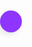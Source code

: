 <!DOCTYPE html>
<html lang="en">
<head>
  <meta charset="UTF-8">
  <meta name="viewport" content="width=device-width, initial-scale=1.0">
  <title>Responsive Icons with Badges</title>
  <link rel="stylesheet" href="https://cdnjs.cloudflare.com/ajax/libs/font-awesome/6.0.0-beta3/css/all.min.css">
  <style>
    /* General Styles */
    body {
      margin: 0;
      padding: 0;
      overflow-x: hidden; /* Prevent horizontal scrolling */
      font-family: Arial, sans-serif;
    }

    .mycontainer {
      position: absolute;
      top: 50%;
      left: 0;
      transform: translateY(-50%);
      display: flex;
      flex-direction: column-reverse;
      align-items: center;
    }

    .media-icons {
      display: flex;
      align-items: flex-start;
      flex-direction: column;
      justify-content: center;
      background-color: #fff;
      padding: 6px;
      border-radius: 6px;
      box-shadow: 0 5px 10px rgba(0, 0, 0, 0.1);
      transform: translateX(555%); /* Hide off-screen */
      transition: all 0.5s cubic-bezier(0.68, -0.55, 0.265, 1.55);
      position: absolute;
      right: -100%;
    }

    .close-btn.open ~ .media-icons {
      transform: translateX(0); /* Bring it back into view */
      right: 0;
    }

    .media-icons a {
      text-decoration: none;
      position: relative;
      height: 35px;
      width: 35px;
      display: flex;
      align-items: center;
      justify-content: center;
      border-radius: 6px;
      margin: 6px;
    }

    .media-icons a i {
      color: #fff;
    }

    .media-icons a .tooltip {
      position: absolute;
      left: 55px;
      font-size: 14px;
      font-weight: 400;
      pointer-events: none;
      background-color: #fff;
      padding: 4px 8px;
      border-radius: 4px;
      transform: translateY(-25px);
      opacity: 0;
      transition: all 0.2s linear;
      box-shadow: 0 5px 10px rgba(0, 0, 0, 0.05);
    }

    a:hover .tooltip {
      opacity: 1;
      transform: translateY(0);
    }

    a .tooltip::before {
      content: "";
      position: absolute;
      height: 10px;
      width: 10px;
      top: 50%;
      left: -5px;
      transform: translateY(-50%) rotate(45deg);
      background-color: #fff;
    }

    .close-btn {
      display: flex;
      align-items: center;
      justify-content: center;
      height: 35px;
      width: 35px;
      border-radius: 50%;
      color: #fff;
      font-size: 18px;
      margin-top: 20px;
      background-color: #8e36ff;
      box-shadow: 0 5px 10px rgba(0, 0, 0, 0.1);
      cursor: pointer;
      transform: rotate(45deg);
      transition: all 0.5s cubic-bezier(0.68, -0.55, 0.265, 1.55);
    }

    .close-btn.open {
      transform: rotate(90deg);
      background-color: #de0611;
    }

    /* Badge styling */
    .badge {
      position: absolute;
      top: -5px;
      right: -5px;
      background-color: #ff0000;
      color: #fff;
      font-size: 12px;
      font-weight: bold;
      padding: 2px 6px;
      border-radius: 50%;
      z-index: 1;
      box-shadow: 0 2px 5px rgba(0, 0, 0, 0.1);
    }

    /* Ensure the badge stays on top of icons */
    .media-icons a {
      position: relative; /* Makes the badge positioning relative to the icon */
    }

    /* Responsive Design for Mobile */
    @media screen and (max-width: 768px) {
      .mycontainer {
        top: 10%;
        left: 10px;
        transform: translateY(0);
        align-items: flex-start;
      }

      .media-icons {
        transform: translateX(150%);
        padding: 4px;
        right: -150%;
      }

      .close-btn.open ~ .media-icons {
        transform: translateX(0);
        right: 10px;
      }

      .media-icons a {
        height: 30px;
        width: 30px;
        margin: 4px;
      }

      .media-icons a .tooltip {
        font-size: 12px;
        left: 45px;
        padding: 3px 6px;
      }

      .close-btn {
        height: 30px;
        width: 30px;
        font-size: 16px;
      }

      .badge {
        font-size: 10px;
        padding: 1px 4px;
        top: -3px;
        right: -3px;
      }
    }
  </style>
</head>
<body>
  <div class="mycontainer">
    <span class="close-btn">
      <i class="fa-solid fa-xmark"></i>
    </span>
    <div class="media-icons">
      <a href="#" style="background: #e60023">
        <i class="fa-brands fa-pinterest"></i>
        <span class="badge">5</span>
        <span class="tooltip" style="color: #e60023">Pinterest</span>
      </a>
      <a href="#" style="background: #0e76a8">
        <i class="fa-brands fa-linkedin"></i>
        <span class="badge">3</span>
        <span class="tooltip" style="color: #0e76a8">Linkedin</span>
      </a>
      <a href="#" style="background: #ff0000">
        <i class="fa-brands fa-youtube"></i>
        <span class="badge">7</span>
        <span class="tooltip" style="color: #ff0000">YouTube</span>
      </a>
      <a href="#" style="background: #ea4689">
        <i class="fa-brands fa-dribbble"></i>
        <span class="badge">2</span>
        <span class="tooltip" style="color: #ea4689">Dribbble</span>
      </a>
    </div>
  </div>
  <script>
    const closeBtn = document.querySelector(".close-btn");
    closeBtn.addEventListener("click", () => {
      closeBtn.classList.toggle("open");
    });
  </script>
</body>
</html>
